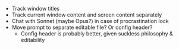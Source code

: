 * Track window titles
* Track current window content and screen content separately
* Chat with Sonnet (maybe Opus?) in case of procrastination lock
* Move prompt to separate editable file? Or config header?
	* Config header is probably better, given suckless philosophy & editability
